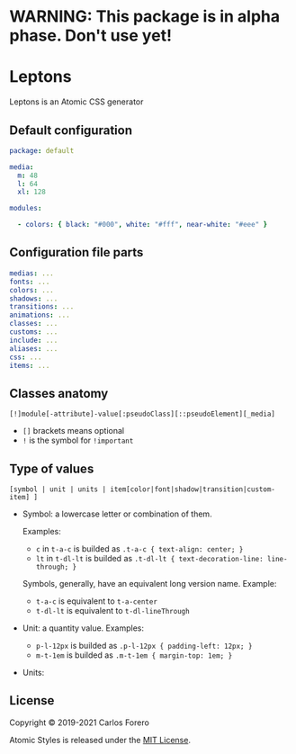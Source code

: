 # WARNING: This package is in alpha phase. Don't use yet!

# Leptons

Leptons is an Atomic CSS generator

## Default configuration

``` yaml
package: default

media:
  m: 48
  l: 64
  xl: 128

modules:

  - colors: { black: "#000", white: "#fff", near-white: "#eee" }

```

## Configuration file parts
```yaml
medias: ...
fonts: ...
colors: ...
shadows: ...
transitions: ...
animations: ...
classes: ...
customs: ...
include: ...
aliases: ...
css: ...
items: ...
```

## Classes anatomy

```
[!]module[-attribute]-value[:pseudoClass][::pseudoElement][_media]
```
* `[]` brackets means optional
* `!` is the symbol for `!important`



## Type of values



`[symbol | unit | units | item[color|font|shadow|transition|custom-item] ] `

* Symbol: a lowercase letter or combination of them.

  Examples:  

  * `c` in `t-a-c` is builded as `.t-a-c { text-align: center; }` 
  * `lt` in `t-dl-lt` is builded as `.t-dl-lt { text-decoration-line: line-through; }`

  Symbols, generally, have an equivalent long version name.
  Example:

  * `t-a-c` is equivalent to `t-a-center` 
  * `t-dl-lt` is equivalent to `t-dl-lineThrough` 

* Unit: a quantity value.
  Examples: 

  * `p-l-12px` is builded as `.p-l-12px { padding-left: 12px; }`
  * `m-t-1em` is builded as `.m-t-1em { margin-top: 1em; }`

* Units: 



## License

Copyright © 2019-2021 Carlos Forero

Atomic Styles is released under the [MIT License](LICENSE).

